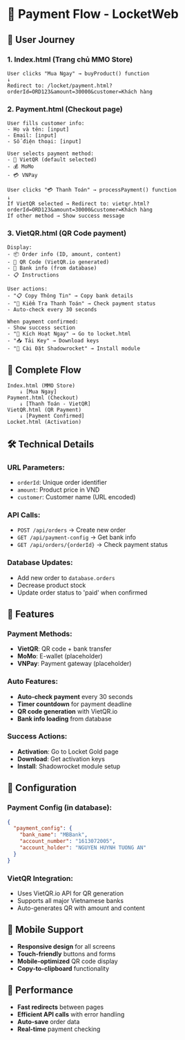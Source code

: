 # 🛒 Payment Flow - LocketWeb

## 📱 User Journey

### 1. **Index.html** (Trang chủ MMO Store)
```
User clicks "Mua Ngay" → buyProduct() function
↓
Redirect to: /locket/payment.html?orderId=ORD123&amount=30000&customer=Khách hàng
```

### 2. **Payment.html** (Checkout page)
```
User fills customer info:
- Họ và tên: [input]
- Email: [input] 
- Số điện thoại: [input]

User selects payment method:
- 🏦 VietQR (default selected)
- 💰 MoMo
- 💳 VNPay

User clicks "💳 Thanh Toán" → processPayment() function
↓
If VietQR selected → Redirect to: vietqr.html?orderId=ORD123&amount=30000&customer=Khách hàng
If other method → Show success message
```

### 3. **VietQR.html** (QR Code payment)
```
Display:
- 📦 Order info (ID, amount, content)
- 📱 QR Code (VietQR.io generated)
- 🏦 Bank info (from database)
- 📋 Instructions

User actions:
- "📋 Copy Thông Tin" → Copy bank details
- "🔄 Kiểm Tra Thanh Toán" → Check payment status
- Auto-check every 30 seconds

When payment confirmed:
- Show success section
- "🚀 Kích Hoạt Ngay" → Go to locket.html
- "📥 Tải Key" → Download keys
- "📱 Cài Đặt Shadowrocket" → Install module
```

## 🔄 Complete Flow

```
Index.html (MMO Store)
    ↓ [Mua Ngay]
Payment.html (Checkout)
    ↓ [Thanh Toán - VietQR]
VietQR.html (QR Payment)
    ↓ [Payment Confirmed]
Locket.html (Activation)
```

## 🛠️ Technical Details

### **URL Parameters:**
- `orderId`: Unique order identifier
- `amount`: Product price in VND
- `customer`: Customer name (URL encoded)

### **API Calls:**
- `POST /api/orders` → Create new order
- `GET /api/payment-config` → Get bank info
- `GET /api/orders/{orderId}` → Check payment status

### **Database Updates:**
- Add new order to `database.orders`
- Decrease product stock
- Update order status to 'paid' when confirmed

## 🎯 Features

### **Payment Methods:**
- **VietQR**: QR code + bank transfer
- **MoMo**: E-wallet (placeholder)
- **VNPay**: Payment gateway (placeholder)

### **Auto Features:**
- **Auto-check payment** every 30 seconds
- **Timer countdown** for payment deadline
- **QR code generation** with VietQR.io
- **Bank info loading** from database

### **Success Actions:**
- **Activation**: Go to Locket Gold page
- **Download**: Get activation keys
- **Install**: Shadowrocket module setup

## 🔧 Configuration

### **Payment Config** (in database):
```json
{
  "payment_config": {
    "bank_name": "MBBank",
    "account_number": "1613072005", 
    "account_holder": "NGUYEN HUYNH TUONG AN"
  }
}
```

### **VietQR Integration:**
- Uses VietQR.io API for QR generation
- Supports all major Vietnamese banks
- Auto-generates QR with amount and content

## 📱 Mobile Support

- **Responsive design** for all screens
- **Touch-friendly** buttons and forms
- **Mobile-optimized** QR code display
- **Copy-to-clipboard** functionality

## 🚀 Performance

- **Fast redirects** between pages
- **Efficient API calls** with error handling
- **Auto-save** order data
- **Real-time** payment checking
